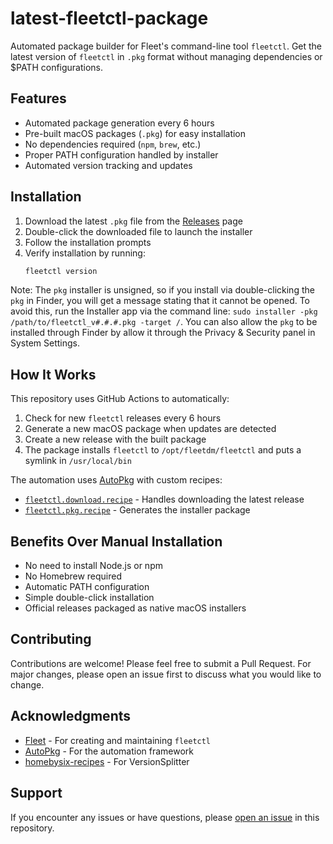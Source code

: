 # latest-fleetctl-package

Automated package builder for Fleet's command-line tool `fleetctl`. Get the latest version of `fleetctl` in `.pkg` format without managing dependencies or $PATH configurations.

## Features

- Automated package generation every 6 hours
- Pre-built macOS packages (`.pkg`) for easy installation
- No dependencies required (`npm`, `brew`, etc.)
- Proper PATH configuration handled by installer
- Automated version tracking and updates

## Installation

1. Download the latest `.pkg` file from the [Releases](../../releases) page
2. Double-click the downloaded file to launch the installer
3. Follow the installation prompts
4. Verify installation by running:
   ```bash
   fleetctl version
   ```

Note: The `pkg` installer is unsigned, so if you install via double-clicking the `pkg` in Finder, you will get a message stating that it cannot be opened.
To avoid this, run the Installer app via the command line: `sudo installer -pkg /path/to/fleetctl_v#.#.#.pkg -target /`.
You can also allow the `pkg` to be installed through Finder by allow it through the Privacy & Security panel in System Settings.

## How It Works

This repository uses GitHub Actions to automatically:
1. Check for new `fleetctl` releases every 6 hours
2. Generate a new macOS package when updates are detected
3. Create a new release with the built package
4. The package installs `fleetctl` to `/opt/fleetdm/fleetctl` and puts a symlink in `/usr/local/bin`

The automation uses [AutoPkg](https://github.com/autopkg/autopkg) with custom recipes:
- [`fleetctl.download.recipe`](https://github.com/allenhouchins/fleet-stuff/blob/main/autopkg-fleetctl/fleetctl.download.recipe) - Handles downloading the latest release
- [`fleetctl.pkg.recipe`](https://github.com/allenhouchins/fleet-stuff/blob/main/autopkg-fleetctl/fleetctl.pkg.recipe) - Generates the installer package

## Benefits Over Manual Installation

- No need to install Node.js or npm
- No Homebrew required
- Automatic PATH configuration
- Simple double-click installation
- Official releases packaged as native macOS installers

## Contributing

Contributions are welcome! Please feel free to submit a Pull Request. For major changes, please open an issue first to discuss what you would like to change.


## Acknowledgments

- [Fleet](https://github.com/fleetdm/fleet) - For creating and maintaining `fleetctl`
- [AutoPkg](https://github.com/autopkg/autopkg) - For the automation framework
- [homebysix-recipes](https://github.com/autopkg/homebysix-recipes/tree/master/VersionSplitter) - For VersionSplitter

## Support

If you encounter any issues or have questions, please [open an issue](../../issues/new) in this repository.
